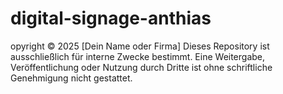 # digital-signage-anthias
opyright © 2025 [Dein Name oder Firma]  Dieses Repository ist ausschließlich für interne Zwecke bestimmt. Eine Weitergabe, Veröffentlichung oder Nutzung durch Dritte ist ohne schriftliche Genehmigung nicht gestattet.

